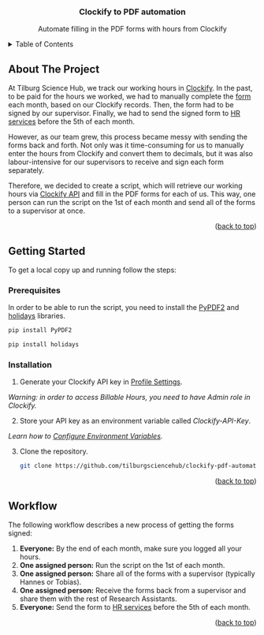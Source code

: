 <a name="readme-top"></a>
<h3 align="center">Clockify to PDF automation</h3>
<p align="center">
    Automate filling in the PDF forms with hours from Clockify
  </p>
</div>

<!-- TABLE OF CONTENTS -->
<details>
  <summary>Table of Contents</summary>
  <ol>
    <li>
      <a href="#about-the-project">About The Project</a>
    <li>
      <a href="#getting-started">Getting Started</a>
      <ul>
        <li><a href="#prerequisites">Prerequisites</a></li>
        <li><a href="#installation">Installation</a></li>
      </ul>
    </li>
    <li><a href="#workflow">Workflow</a></li>
  </ol>
</details>

<!-- ABOUT THE PROJECT -->
## About The Project
At Tilburg Science Hub, we track our working hours in [Clockify](https://clockify.me/). In the past, to be paid for the hours we worked, we had to manually complete the [form](https://www.tilburguniversity.edu/system/files?file=download/Hours%20under%20standby%20contract%20UK%20as%20of%202023.pdf) each month, based on our Clockify records. Then, the form had to be signed by our supervisor. Finally, we had to send the signed form to [HR services](hrservices@tilburguniversity.edu) before the 5th of each month.

However, as our team grew, this process became messy with sending the forms back and forth. Not only was it time-consuming for us to manually enter the hours from Clockify and convert them to decimals, but it was also labour-intensive for our supervisors to receive and sign each form separately.

Therefore, we decided to create a script, which will retrieve our working hours via [Clockify API](https://clockify.me/developers-api) and fill in the PDF forms for each of us.  This way, one person can run the script on the 1st of each month and send all of the forms to a supervisor at once.

<p align="right">(<a href="#readme-top">back to top</a>)</p>

<!-- GETTING STARTED -->
## Getting Started

To get a local copy up and running follow the steps:

### Prerequisites
In order to be able to run the script, you need to install the [PyPDF2](https://pypi.org/project/PyPDF2/) and [holidays](https://pypi.org/project/holidays/) libraries.

  ```sh
  pip install PyPDF2
  ```
  
  ```sh
  pip install holidays
  ```  

### Installation

1. Generate your Clockify API key in [Profile Settings](https://clockify.me/user/settings).

*Warning: in order to access Billable Hours, you need to have Admin role in Clockify.*

2. Store your API key as an environment variable called *Clockify-API-Key*.

*Learn how to [Configure Environment Variables](https://tilburgsciencehub.com/building-blocks/store-and-document-your-data/store-data/environment-variables/).*

3. Clone the repository.
   ```sh
   git clone https://github.com/tilburgsciencehub/clockify-pdf-automation
   ```

<p align="right">(<a href="#readme-top">back to top</a>)</p>

<!-- WORKFLOW -->
## Workflow
The following workflow describes a new process of getting the forms signed:
1. **Everyone:** By the end of each month, make sure you logged all your hours.
2. **One assigned person:** Run the script on the 1st of each month.
3. **One assigned person:** Share all of the forms with a supervisor (typically Hannes or Tobias).
4. **One assigned person:** Receive the forms back from a supervisor and share them with the rest of Research Assistants.
5. **Everyone:** Send the form to [HR services](mailto:hrservices@tilburguniversity.edu) before the 5th of each month.

<p align="right">(<a href="#readme-top">back to top</a>)</p>
